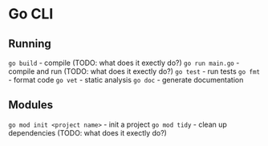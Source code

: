 # Go CLI


## Running

`go build` - compile (TODO: what does it exectly do?)
`go run main.go` - compile and run (TODO: what does it exectly do?)
`go test` - run tests
`go fmt` - format code
`go vet` - static analysis
`go doc` - generate documentation

## Modules

`go mod init <project name>` - init a project
`go mod tidy` - clean up dependencies (TODO: what does it exectly do?)
